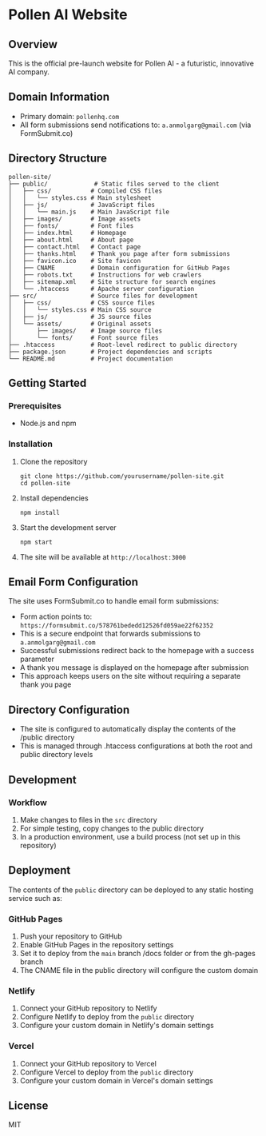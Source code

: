 # Pollen AI Website

## Overview
This is the official pre-launch website for Pollen AI - a futuristic, innovative AI company.

## Domain Information
- Primary domain: `pollenhq.com`
- All form submissions send notifications to: `a.anmolgarg@gmail.com` (via FormSubmit.co)

## Directory Structure

```
pollen-site/
├── public/             # Static files served to the client
│   ├── css/           # Compiled CSS files
│   │   └── styles.css # Main stylesheet
│   ├── js/            # JavaScript files
│   │   └── main.js    # Main JavaScript file
│   ├── images/        # Image assets
│   ├── fonts/         # Font files
│   ├── index.html     # Homepage
│   ├── about.html     # About page
│   ├── contact.html   # Contact page
│   ├── thanks.html    # Thank you page after form submissions
│   ├── favicon.ico    # Site favicon
│   ├── CNAME          # Domain configuration for GitHub Pages
│   ├── robots.txt     # Instructions for web crawlers
│   ├── sitemap.xml    # Site structure for search engines
│   └── .htaccess      # Apache server configuration
├── src/               # Source files for development
│   ├── css/           # CSS source files
│   │   └── styles.css # Main CSS source
│   ├── js/            # JS source files
│   └── assets/        # Original assets
│       ├── images/    # Image source files
│       └── fonts/     # Font source files
├── .htaccess          # Root-level redirect to public directory
├── package.json       # Project dependencies and scripts
└── README.md          # Project documentation
```

## Getting Started

### Prerequisites
- Node.js and npm

### Installation
1. Clone the repository
   ```
   git clone https://github.com/yourusername/pollen-site.git
   cd pollen-site
   ```

2. Install dependencies
   ```
   npm install
   ```

3. Start the development server
   ```
   npm start
   ```

4. The site will be available at `http://localhost:3000`

## Email Form Configuration
The site uses FormSubmit.co to handle email form submissions:

- Form action points to: `https://formsubmit.co/578761bededd12526fd059ae22f62352`
- This is a secure endpoint that forwards submissions to `a.anmolgarg@gmail.com`
- Successful submissions redirect back to the homepage with a success parameter
- A thank you message is displayed on the homepage after submission
- This approach keeps users on the site without requiring a separate thank you page

## Directory Configuration
- The site is configured to automatically display the contents of the /public directory
- This is managed through .htaccess configurations at both the root and public directory levels

## Development

### Workflow
1. Make changes to files in the `src` directory
2. For simple testing, copy changes to the public directory
3. In a production environment, use a build process (not set up in this repository)

## Deployment
The contents of the `public` directory can be deployed to any static hosting service such as:

### GitHub Pages
1. Push your repository to GitHub
2. Enable GitHub Pages in the repository settings
3. Set it to deploy from the `main` branch /docs folder or from the gh-pages branch
4. The CNAME file in the public directory will configure the custom domain

### Netlify
1. Connect your GitHub repository to Netlify
2. Configure Netlify to deploy from the `public` directory
3. Configure your custom domain in Netlify's domain settings

### Vercel
1. Connect your GitHub repository to Vercel
2. Configure Vercel to deploy from the `public` directory
3. Configure your custom domain in Vercel's domain settings

## License
MIT
